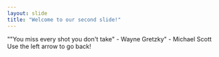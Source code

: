 ```yaml
---
layout: slide
title: "Welcome to our second slide!"
---
```

""You miss every shot you don't take" - Wayne Gretzky" - Michael Scott 
Use the left arrow to go back!
